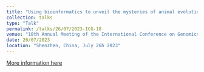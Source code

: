 ```yaml
---
title: "Using bioinformatics to unveil the mysteries of animal evolution."
collection: talks
type: "Talk"
permalink: /talks/26/07/2023-ICG-18
venue: "18th Annual Meeting of the International Conference on Genomics (ICG-18) Youth Symposium"
date: 26/07/2023
location: "Shenzhen, China, July 26h 2023"
---
```


[More information here](https://icg.bio/en/ICG18index/index.aspx)
